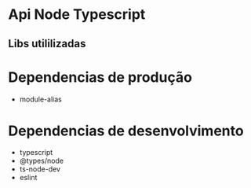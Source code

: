 # Api Node Typescript

## Libs utililizadas

# Dependencias de produção

- module-alias

# Dependencias de desenvolvimento

- typescript
- @types/node
- ts-node-dev
- eslint
